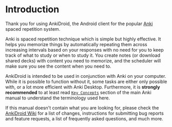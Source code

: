 # Introduction

Thank you for using AnkiDroid, the Android client for the popular [Anki](http://ankisrs.net) spaced repetition system. 

Anki is spaced repetition technique which is simple but highly effective. It helps you memorize things by automatically repeating them across increasing intervals based on your responses with no need for you to keep track of what to study or when to study it. You create notes (or download shared decks) with content you need to memorize, and the scheduler will make sure you see the content when you need to.

AnkiDroid is intended to be used in conjunction with Anki on your computer. While it is possible to function without it, some tasks are either only possible with, or a lot more efficient with Anki Desktop. Furthermore, it is **strongly recommended** to at least read [`Key Concepts`](https://docs.ankiweb.net/getting-started.html#key-concepts) section of the main Anki manual to understand the terminology used here.

If this manual doesn't contain what you are looking for, please check the [AnkiDroid Wiki](https://github.com/ankidroid/Anki-Android/wiki) for a list of changes, instructions for submitting bug reports and feature requests, a list of frequently asked questions, and much more.
